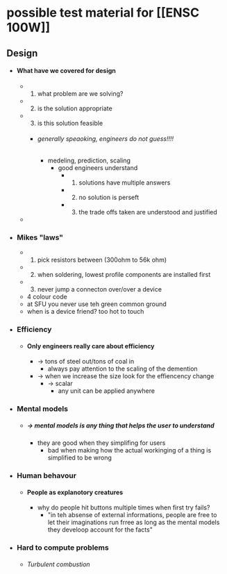 # possible test material for [[ENSC 100W]]

## Design
- #### What have we covered for design
	- 1. what problem are we solving?
	- 2. is the solution appropriate
	- 3. is this solution feasible
		- ###### generally speaoking, engineers do not guess!!!!
			- medeling, prediction, scaling 
				- good engineers understand 
					- 1. solutions have multiple answers
					- 2. no solution is perseft
					- 3. the trade offs taken are understood and justified
	- 
- ### Mikes "laws"
	- 1. pick resistors between (300ohm to 56k ohm)
	- 2. when soldering, lowest profile components are installed first
	- 3. never jump a connecton over/over a device
	- 4 colour code
	- at SFU you never use teh green common ground
	- when is a device friend? too hot to touch
- ### Efficiency
	- #### Only engineers really care about efficiency
		- -> tons of steel out/tons of coal in 
			- always pay attention to the scaling of the demention
		- -> when we increase the size look for the effiencency change
			- -> scalar
				- any unit can be applied anywhere
- ### Mental models
	- ##### -> mental models is any thing that helps the user to understand 
		- they are good when they simplifing for users
			- bad when making how the actual workinging of a thing is simplified to be wrong
- ### Human behavour
	- #### People as explanotory creatures
		-  why do people hit buttons multiple times when first try fails?
			- "in teh absense of external informations, people are free to let their imaginations run frree as long as the mental models they develoop account for the facts"
- ### Hard to compute problems
	- ###### Turbulent combustion